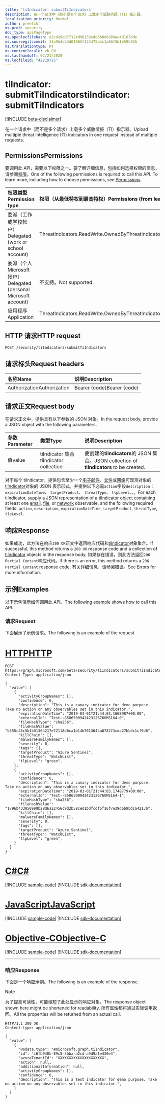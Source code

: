 ```yaml
---
title: 'tiIndicator: submitTiIndicators'
description: 在一个请求中（而不是多个请求）上载多个威胁情报（TI）指示器。
localization_priority: Normal
author: preetikr
ms.prod: security
doc_type: apiPageType
ms.openlocfilehash: d2cda5dd77124d96139cde568d6d88ac4d167dde
ms.sourcegitcommit: 31a9b4cb3d0f905f123475a4c1a86f5b1e59b935
ms.translationtype: MT
ms.contentlocale: zh-CN
ms.lasthandoff: 02/21/2020
ms.locfileid: "42219725"
---
```

# <a name="tiindicator-submittiindicators"></a><span data-ttu-id="caf8c-103">tiIndicator: submitTiIndicators</span><span class="sxs-lookup"><span data-stu-id="caf8c-103">tiIndicator: submitTiIndicators</span></span>

[!INCLUDE [beta-disclaimer](../../includes/beta-disclaimer.md)]

<span data-ttu-id="caf8c-104">在一个请求中（而不是多个请求）上载多个威胁情报（TI）指示器。</span><span class="sxs-lookup"><span data-stu-id="caf8c-104">Upload multiple threat intelligence (TI) indicators in one request instead of multiple requests.</span></span>

## <a name="permissions"></a><span data-ttu-id="caf8c-105">Permissions</span><span class="sxs-lookup"><span data-stu-id="caf8c-105">Permissions</span></span>

<span data-ttu-id="caf8c-p101">要调用此 API，需要以下权限之一。要了解详细信息，包括如何选择权限的信息，请参阅[权限](/graph/permissions-reference)。</span><span class="sxs-lookup"><span data-stu-id="caf8c-p101">One of the following permissions is required to call this API. To learn more, including how to choose permissions, see [Permissions](/graph/permissions-reference).</span></span>

| <span data-ttu-id="caf8c-108">权限类型</span><span class="sxs-lookup"><span data-stu-id="caf8c-108">Permission type</span></span> | <span data-ttu-id="caf8c-109">权限（从最低特权到最高特权）</span><span class="sxs-lookup"><span data-stu-id="caf8c-109">Permissions (from least to most privileged)</span></span> |
|:---------------------------------------|:--------------------------------------------|
| <span data-ttu-id="caf8c-110">委派（工作或学校帐户）</span><span class="sxs-lookup"><span data-stu-id="caf8c-110">Delegated (work or school account)</span></span>     | <span data-ttu-id="caf8c-111">ThreatIndicators.ReadWrite.OwnedBy</span><span class="sxs-lookup"><span data-stu-id="caf8c-111">ThreatIndicators.ReadWrite.OwnedBy</span></span> |
| <span data-ttu-id="caf8c-112">委派（个人 Microsoft 帐户）</span><span class="sxs-lookup"><span data-stu-id="caf8c-112">Delegated (personal Microsoft account)</span></span> | <span data-ttu-id="caf8c-113">不支持。</span><span class="sxs-lookup"><span data-stu-id="caf8c-113">Not supported.</span></span> |
| <span data-ttu-id="caf8c-114">应用程序</span><span class="sxs-lookup"><span data-stu-id="caf8c-114">Application</span></span>                            | <span data-ttu-id="caf8c-115">ThreatIndicators.ReadWrite.OwnedBy</span><span class="sxs-lookup"><span data-stu-id="caf8c-115">ThreatIndicators.ReadWrite.OwnedBy</span></span> |

## <a name="http-request"></a><span data-ttu-id="caf8c-116">HTTP 请求</span><span class="sxs-lookup"><span data-stu-id="caf8c-116">HTTP request</span></span>

<!-- { "blockType": "ignored" } -->

```http
POST /security/tiIndicators/submitTiIndicators
```

## <a name="request-headers"></a><span data-ttu-id="caf8c-117">请求标头</span><span class="sxs-lookup"><span data-stu-id="caf8c-117">Request headers</span></span>

| <span data-ttu-id="caf8c-118">名称</span><span class="sxs-lookup"><span data-stu-id="caf8c-118">Name</span></span>          | <span data-ttu-id="caf8c-119">说明</span><span class="sxs-lookup"><span data-stu-id="caf8c-119">Description</span></span>   |
|:--------------|:--------------|
| <span data-ttu-id="caf8c-120">Authorization</span><span class="sxs-lookup"><span data-stu-id="caf8c-120">Authorization</span></span> | <span data-ttu-id="caf8c-121">Bearer {code}</span><span class="sxs-lookup"><span data-stu-id="caf8c-121">Bearer {code}</span></span> |

## <a name="request-body"></a><span data-ttu-id="caf8c-122">请求正文</span><span class="sxs-lookup"><span data-stu-id="caf8c-122">Request body</span></span>

<span data-ttu-id="caf8c-123">在请求正文中，提供具有以下参数的 JSON 对象。</span><span class="sxs-lookup"><span data-stu-id="caf8c-123">In the request body, provide a JSON object with the following parameters.</span></span>

| <span data-ttu-id="caf8c-124">参数</span><span class="sxs-lookup"><span data-stu-id="caf8c-124">Parameter</span></span>    | <span data-ttu-id="caf8c-125">类型</span><span class="sxs-lookup"><span data-stu-id="caf8c-125">Type</span></span>        | <span data-ttu-id="caf8c-126">说明</span><span class="sxs-lookup"><span data-stu-id="caf8c-126">Description</span></span> |
|:-------------|:------------|:------------|
|<span data-ttu-id="caf8c-127">值</span><span class="sxs-lookup"><span data-stu-id="caf8c-127">value</span></span>|<span data-ttu-id="caf8c-128">tiIndicator 集合</span><span class="sxs-lookup"><span data-stu-id="caf8c-128">tiIndicator collection</span></span>| <span data-ttu-id="caf8c-129">要创建的**tiIndicators**的 JSON 集合。</span><span class="sxs-lookup"><span data-stu-id="caf8c-129">JSON collection of **tiIndicators** to be created.</span></span> |

<span data-ttu-id="caf8c-130">对于每个 tiIndicator，提供包含至少一个[电子邮件](../resources/tiindicator.md#indicator-observables---email)、[文件](../resources/tiindicator.md#indicator-observables---file)或[网络](../resources/tiindicator.md#indicator-observables---network)可观测对象的[tiIndicator](../resources/tiindicator.md)对象的 JSON 表示形式，并提供以下必需`action`字段`description`： `expirationDateTime`、 `targetProduct`、 `threatType`、 `tlpLevel`、、。</span><span class="sxs-lookup"><span data-stu-id="caf8c-130">For each tiIndicator, supply a JSON representation of a [tiIndicator](../resources/tiindicator.md) object containing at least one [email](../resources/tiindicator.md#indicator-observables---email), [file](../resources/tiindicator.md#indicator-observables---file), or [network](../resources/tiindicator.md#indicator-observables---network) observable, and the following required fields: `action`, `description`, `expirationDateTime`, `targetProduct`, `threatType`, `tlpLevel`.</span></span>

## <a name="response"></a><span data-ttu-id="caf8c-131">响应</span><span class="sxs-lookup"><span data-stu-id="caf8c-131">Response</span></span>

<span data-ttu-id="caf8c-132">如果成功，此方法在响应`200 OK`正文中返回响应代码和[tiIndicator](../resources/tiindicator.md)对象集合。</span><span class="sxs-lookup"><span data-stu-id="caf8c-132">If successful, this method returns a `200 OK` response code and a collection of [tiIndicator](../resources/tiindicator.md) objects in the response body.</span></span>  <span data-ttu-id="caf8c-133">如果存在错误，则此方法返回`206 Partial Content`响应代码。</span><span class="sxs-lookup"><span data-stu-id="caf8c-133">If there is an error, this method returns a `206 Partial Content` response code.</span></span>  <span data-ttu-id="caf8c-134">有关详细信息，请参阅[错误](../resources/security-error-codes.md#threat-indicator-bulk-action-errors)。</span><span class="sxs-lookup"><span data-stu-id="caf8c-134">See [Errors](../resources/security-error-codes.md#threat-indicator-bulk-action-errors) for more information.</span></span>

## <a name="examples"></a><span data-ttu-id="caf8c-135">示例</span><span class="sxs-lookup"><span data-stu-id="caf8c-135">Examples</span></span>

<span data-ttu-id="caf8c-136">以下示例演示如何调用此 API。</span><span class="sxs-lookup"><span data-stu-id="caf8c-136">The following example shows how to call this API.</span></span>

### <a name="request"></a><span data-ttu-id="caf8c-137">请求</span><span class="sxs-lookup"><span data-stu-id="caf8c-137">Request</span></span>

<span data-ttu-id="caf8c-138">下面展示了示例请求。</span><span class="sxs-lookup"><span data-stu-id="caf8c-138">The following is an example of the request.</span></span>

# <a name="http"></a>[<span data-ttu-id="caf8c-139">HTTP</span><span class="sxs-lookup"><span data-stu-id="caf8c-139">HTTP</span></span>](#tab/http)
<!-- {
  "blockType": "request",
  "name": "tiindicator_submittiindicators",
  "isCollection":"true"
}-->

```http
POST https://graph.microsoft.com/beta/security/tiIndicators/submitTiIndicators
Content-Type: application/json

{
  "value": [
    {
      "activityGroupNames": [],
      "confidence": 0,
      "description": "This is a canary indicator for demo purpose. Take no action on any observables set in this indicator.",
      "expirationDateTime": "2019-03-01T21:44:03.1668987+00:00",
      "externalId": "Test--8586509942423126760MS164-0",
      "fileHashType": "sha256",
      "fileHashValue": "b555c45c5b1b01304217e72118d6ca1b14b7013644a078273cea27bbdc1cf9d6",
      "killChain": [],
      "malwareFamilyNames": [],
      "severity": 0,
      "tags": [],
      "targetProduct": "Azure Sentinel",
      "threatType": "WatchList",
      "tlpLevel": "green",
    },
    {
      "activityGroupNames": [],
      "confidence": 0,
      "description": "This is a canary indicator for demo purpose. Take no action on any observables set in this indicator.",
      "expirationDateTime": "2019-03-01T21:44:03.1748779+00:00",
      "externalId": "Test--8586509942423126760MS164-1",
      "fileHashType": "sha256",
      "fileHashValue": "1796b433950990b28d6a22456c9d2b58ced1bdfcdf5f16f7e39d6b9bdca4213b",
      "killChain": [],
      "malwareFamilyNames": [],
      "severity": 0,
      "tags": [],
      "targetProduct": "Azure Sentinel",
      "threatType": "WatchList",
      "tlpLevel": "green",
    }
  ]
}
```
# <a name="c"></a>[<span data-ttu-id="caf8c-140">C#</span><span class="sxs-lookup"><span data-stu-id="caf8c-140">C#</span></span>](#tab/csharp)
[!INCLUDE [sample-code](../includes/snippets/csharp/tiindicator-submittiindicators-csharp-snippets.md)]
[!INCLUDE [sdk-documentation](../includes/snippets/snippets-sdk-documentation-link.md)]

# <a name="javascript"></a>[<span data-ttu-id="caf8c-141">JavaScript</span><span class="sxs-lookup"><span data-stu-id="caf8c-141">JavaScript</span></span>](#tab/javascript)
[!INCLUDE [sample-code](../includes/snippets/javascript/tiindicator-submittiindicators-javascript-snippets.md)]
[!INCLUDE [sdk-documentation](../includes/snippets/snippets-sdk-documentation-link.md)]

# <a name="objective-c"></a>[<span data-ttu-id="caf8c-142">Objective-C</span><span class="sxs-lookup"><span data-stu-id="caf8c-142">Objective-C</span></span>](#tab/objc)
[!INCLUDE [sample-code](../includes/snippets/objc/tiindicator-submittiindicators-objc-snippets.md)]
[!INCLUDE [sdk-documentation](../includes/snippets/snippets-sdk-documentation-link.md)]

---


### <a name="response"></a><span data-ttu-id="caf8c-143">响应</span><span class="sxs-lookup"><span data-stu-id="caf8c-143">Response</span></span>

<span data-ttu-id="caf8c-144">下面是一个响应示例。</span><span class="sxs-lookup"><span data-stu-id="caf8c-144">The following is an example of the response.</span></span>

> [!NOTE]
> <span data-ttu-id="caf8c-145">为了提高可读性，可能缩短了此处显示的响应对象。</span><span class="sxs-lookup"><span data-stu-id="caf8c-145">The response object shown here might be shortened for readability.</span></span> <span data-ttu-id="caf8c-146">所有属性都将通过实际调用返回。</span><span class="sxs-lookup"><span data-stu-id="caf8c-146">All the properties will be returned from an actual call.</span></span>

<!-- {
  "blockType": "response",
  "truncated": true,
  "@odata.type": "microsoft.graph.tiIndicator",
  "isCollection": true
} -->

```http
HTTP/1.1 200 OK
Content-type: application/json

{
  "value": [
    {
      "@odata.type": "#microsoft.graph.tiIndicator",
      "id": "c6fb948b-89c5-3bba-a2cd-a9d9a1e430e4",
      "azureTenantId": "XXXXXXXXXXXXXXXXXXXXX",
      "action": null,
      "additionalInformation": null,
      "activityGroupNames": [],
      "confidence": 0,
      "description": "This is a test indicator for demo purpose. Take no action on any observables set in this indicator.",
    }
  ]
}
```

<!-- uuid: 16cd6b66-4b1a-43a1-adaf-3a886856ed98
2019-02-04 14:57:30 UTC -->
<!-- {
  "type": "#page.annotation",
  "description": "tiIndicator: submitTiIndicators",
  "keywords": "",
  "section": "documentation",
  "tocPath": "",
  "suppressions": [
  ]
}-->
